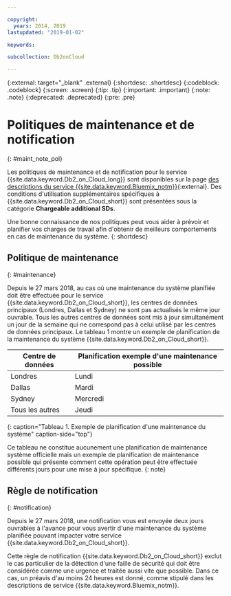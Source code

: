 ```yaml
---

copyright:
  years: 2014, 2019
lastupdated: "2019-01-02"

keywords: 

subcollection: Db2onCloud

---
```


<!-- Attribute definitions --> 
{:external: target="_blank" .external}
{:shortdesc: .shortdesc}
{:codeblock: .codeblock}
{:screen: .screen}
{:tip: .tip}
{:important: .important}
{:note: .note}
{:deprecated: .deprecated}
{:pre: .pre}

# Politiques de maintenance et de notification
{: #maint_note_pol}

Les politiques de maintenance et de notification pour le service {{site.data.keyword.Db2_on_Cloud_long}} sont disponibles sur la page [des descriptions du service {{site.data.keyword.Bluemix_notm}}](http://www.ibm.com/software/sla/sladb.nsf/sla/bm?OpenDocument){:external}. Des conditions d'utilisation supplémentaires spécifiques à {{site.data.keyword.Db2_on_Cloud_short}} sont présentées sous la catégorie **Chargeable additional SDs**. 

Une bonne connaissance de nos politiques peut vous aider à prévoir et planifier vos charges de travail afin d'obtenir de meilleurs comportements en cas de maintenance du système.
{: shortdesc}

## Politique de maintenance
{: #maintenance}

Depuis le 27 mars 2018, au cas où une maintenance du système planifiée doit être effectuée pour le service {{site.data.keyword.Db2_on_Cloud_short}}, les centres de données principaux (Londres, Dallas et Sydney) ne sont pas actualisés le même jour ouvrable. Tous les autres centres de données sont mis à jour simultanément un jour de la semaine qui ne correspond pas à celui utilisé par les centres de données principaux. Le tableau 1 montre un exemple de planification de la maintenance du système {{site.data.keyword.Db2_on_Cloud_short}}.

| Centre de données | Planification exemple d'une maintenance possible |
|-------------|-----------------------------|
| Londres | Lundi |
| Dallas | Mardi |
| Sydney | Mercredi |
| Tous les autres | Jeudi |
{: caption="Tableau 1. Exemple de planification d'une maintenance du système" caption-side="top"}

Ce tableau ne constitue aucunement une planification de maintenance système officielle mais un exemple de planification de maintenance possible qui présente comment cette opération peut être effectuée différents jours pour une mise à jour spécifique.
{: note}

## Règle de notification
{: #notification}

Depuis le 27 mars 2018, une notification vous est envoyée deux jours ouvrables à l'avance pour vous avertir d'une maintenance du système planifiée pouvant impacter votre service {{site.data.keyword.Db2_on_Cloud_short}}. 

Cette règle de notification {{site.data.keyword.Db2_on_Cloud_short}} exclut le cas particulier de la détection d'une faille de sécurité qui doit être considérée comme une urgence et traitée aussi vite que possible. Dans ce cas, un préavis d'au moins 24 heures est donné, comme stipulé dans les descriptions de service {{site.data.keyword.Bluemix_notm}}.
